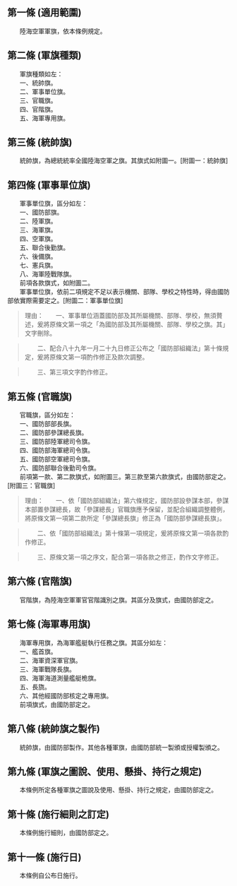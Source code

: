 第一條 (適用範圍)
-----------------
　　陸海空軍軍旗，依本條例規定。  


第二條 (軍旗種類)
-----------------
　　軍旗種類如左：  
　　一、統帥旗。  
　　二、軍事單位旗。  
　　三、官職旗。  
　　四、官階旗。  
　　五、海軍專用旗。  


第三條 (統帥旗)
---------------
　　統帥旗，為總統統率全國陸海空軍之旗。其旗式如附圖一。[附圖一：統帥旗]  


第四條 (軍事單位旗)
-------------------
　　軍事單位旗，區分如左：  
　　一、國防部旗。  
　　二、陸軍旗。  
　　三、海軍旗。  
　　四、空軍旗。  
　　五、聯合後勤旗。  
　　六、後備旗。  
　　七、憲兵旗。  
　　八、海軍陸戰隊旗。  
　　前項各款旗式，如附圖二。  
　　軍事單位旗，依前二項規定不足以表示機關、部隊、學校之特性時，得由國防部依實際需要定之。[附圖二：軍事單位旗]  
> 理由：　　一、軍事單位涵蓋國防部及其所屬機關、部隊、學校，無須贅述，爰將原條文第一項之「為國防部及其所屬機關、部隊、學校之旗。其」文字刪除。

> 　　二、配合八十九年一月二十九日修正公布之「國防部組織法」第十條規定，爰將原條文第一項酌作修正及款次調整。

> 　　三、第三項文字酌作修正。



第五條 (官職旗)
---------------
　　官職旗，區分如左：  
　　一、國防部部長旗。  
　　二、國防部參謀總長旗。  
　　三、國防部陸軍總司令旗。  
　　四、國防部海軍總司令旗。  
　　五、國防部空軍總司令旗。  
　　六、國防部聯合後勤司令旗。  
　　前項第一款、第二款旗式，如附圖三。第三款至第六款旗式，由國防部定之。[附圖三：官職旗]  
> 理由：　　一、依「國防部組織法」第六條規定，國防部設參謀本部，參謀本部置參謀總長，故「參謀總長」官職旗應予保留，並配合組織調整體例，將原條文第一項第二款所定「參謀總長旗」修正為「國防部參謀總長旗」。

> 　　二、依「國防部組織法」第十條第一項規定，爰將原條文第一項各款酌作修正。

> 　　三、原條文第一項之序文，配合第一項各款之修正，酌作文字修正。



第六條 (官階旗)
---------------
　　官階旗，為陸海空軍軍官官階識別之旗。其區分及旗式，由國防部定之。  


第七條 (海軍專用旗)
-------------------
　　海軍專用旗，為海軍艦艇執行任務之旗。其區分如左：  
　　一、艦首旗。  
　　二、海軍資深軍官旗。  
　　三、海軍戰隊長旗。  
　　四、海軍海道測量艦艇桅旗。  
　　五、長旒。  
　　六、其他經國防部核定之專用旗。  
　　前項旗式，由國防部定之。  


第八條 (統帥旗之製作)
---------------------
　　統帥旗，由國防部製作。其他各種軍旗，由國防部統一製頒或授權製頒之。  


第九條 (軍旗之圖說、使用、懸掛、持行之規定)
-------------------------------------------
　　本條例所定各種軍旗之圖說及使用、懸掛、持行之規定，由國防部定之。  


第十條 (施行細則之訂定)
-----------------------
　　本條例施行細則，由國防部定之。  


第十一條 (施行日)
-----------------
　　本條例自公布日施行。